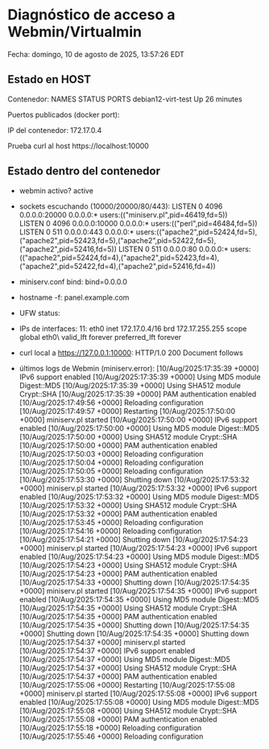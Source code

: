 # Diagnóstico de acceso a Webmin/Virtualmin
Fecha: domingo, 10 de agosto de 2025, 13:57:26 EDT

## Estado en HOST
Contenedor:
NAMES                STATUS          PORTS
debian12-virt-test   Up 26 minutes   

Puertos publicados (docker port):

IP del contenedor:
172.17.0.4 

Prueba curl al host https://localhost:10000

## Estado dentro del contenedor
- webmin activo?
active

- sockets escuchando (10000/20000/80/443):
LISTEN 0      4096         0.0.0.0:20000      0.0.0.0:*    users:(("miniserv.pl",pid=46419,fd=5))                                                                             
LISTEN 0      4096         0.0.0.0:10000      0.0.0.0:*    users:(("perl",pid=46484,fd=5))                                                                                    
LISTEN 0      511          0.0.0.0:443        0.0.0.0:*    users:(("apache2",pid=52424,fd=5),("apache2",pid=52423,fd=5),("apache2",pid=52422,fd=5),("apache2",pid=52416,fd=5))
LISTEN 0      511          0.0.0.0:80         0.0.0.0:*    users:(("apache2",pid=52424,fd=4),("apache2",pid=52423,fd=4),("apache2",pid=52422,fd=4),("apache2",pid=52416,fd=4))

- miniserv.conf bind:
bind=0.0.0.0

- hostname -f:
panel.example.com

- UFW status:

- IPs de interfaces:
11: eth0    inet 172.17.0.4/16 brd 172.17.255.255 scope global eth0\       valid_lft forever preferred_lft forever

- curl local a https://127.0.0.1:10000:
HTTP/1.0 200 Document follows

- últimos logs de Webmin (miniserv.error):
[10/Aug/2025:17:35:39 +0000] IPv6 support enabled
[10/Aug/2025:17:35:39 +0000] Using MD5 module Digest::MD5
[10/Aug/2025:17:35:39 +0000] Using SHA512 module Crypt::SHA
[10/Aug/2025:17:35:39 +0000] PAM authentication enabled
[10/Aug/2025:17:49:56 +0000] Reloading configuration
[10/Aug/2025:17:49:57 +0000] Restarting
[10/Aug/2025:17:50:00 +0000] miniserv.pl started
[10/Aug/2025:17:50:00 +0000] IPv6 support enabled
[10/Aug/2025:17:50:00 +0000] Using MD5 module Digest::MD5
[10/Aug/2025:17:50:00 +0000] Using SHA512 module Crypt::SHA
[10/Aug/2025:17:50:00 +0000] PAM authentication enabled
[10/Aug/2025:17:50:03 +0000] Reloading configuration
[10/Aug/2025:17:50:04 +0000] Reloading configuration
[10/Aug/2025:17:50:05 +0000] Reloading configuration
[10/Aug/2025:17:53:30 +0000] Shutting down
[10/Aug/2025:17:53:32 +0000] miniserv.pl started
[10/Aug/2025:17:53:32 +0000] IPv6 support enabled
[10/Aug/2025:17:53:32 +0000] Using MD5 module Digest::MD5
[10/Aug/2025:17:53:32 +0000] Using SHA512 module Crypt::SHA
[10/Aug/2025:17:53:32 +0000] PAM authentication enabled
[10/Aug/2025:17:53:45 +0000] Reloading configuration
[10/Aug/2025:17:54:16 +0000] Reloading configuration
[10/Aug/2025:17:54:21 +0000] Shutting down
[10/Aug/2025:17:54:23 +0000] miniserv.pl started
[10/Aug/2025:17:54:23 +0000] IPv6 support enabled
[10/Aug/2025:17:54:23 +0000] Using MD5 module Digest::MD5
[10/Aug/2025:17:54:23 +0000] Using SHA512 module Crypt::SHA
[10/Aug/2025:17:54:23 +0000] PAM authentication enabled
[10/Aug/2025:17:54:33 +0000] Shutting down
[10/Aug/2025:17:54:35 +0000] miniserv.pl started
[10/Aug/2025:17:54:35 +0000] IPv6 support enabled
[10/Aug/2025:17:54:35 +0000] Using MD5 module Digest::MD5
[10/Aug/2025:17:54:35 +0000] Using SHA512 module Crypt::SHA
[10/Aug/2025:17:54:35 +0000] PAM authentication enabled
[10/Aug/2025:17:54:35 +0000] Shutting down
[10/Aug/2025:17:54:35 +0000] Shutting down
[10/Aug/2025:17:54:35 +0000] Shutting down
[10/Aug/2025:17:54:37 +0000] miniserv.pl started
[10/Aug/2025:17:54:37 +0000] IPv6 support enabled
[10/Aug/2025:17:54:37 +0000] Using MD5 module Digest::MD5
[10/Aug/2025:17:54:37 +0000] Using SHA512 module Crypt::SHA
[10/Aug/2025:17:54:37 +0000] PAM authentication enabled
[10/Aug/2025:17:55:06 +0000] Restarting
[10/Aug/2025:17:55:08 +0000] miniserv.pl started
[10/Aug/2025:17:55:08 +0000] IPv6 support enabled
[10/Aug/2025:17:55:08 +0000] Using MD5 module Digest::MD5
[10/Aug/2025:17:55:08 +0000] Using SHA512 module Crypt::SHA
[10/Aug/2025:17:55:08 +0000] PAM authentication enabled
[10/Aug/2025:17:55:18 +0000] Reloading configuration
[10/Aug/2025:17:55:46 +0000] Reloading configuration
